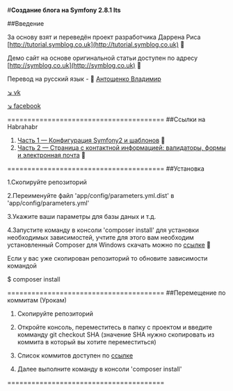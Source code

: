 #**Создание блога на Symfony 2.8.1 lts**

##Введение


За основу взят и переведён проект разработчика Даррена Риса [http://tutorial.symblog.co.uk](http://tutorial.symblog.co.uk) :pushpin: 

Демо сайт на основе оригинальной статьи доступен по адресу [http://symblog.co.uk](http://symblog.co.uk) :pushpin:

Перевод на русский язык - :bust_in_silhouette: [Антощенко Владимир](mailto:antoscenco@gmail.com)

[:arrow_lower_right: vk](http://vk.com/devseaavi88) 

[:arrow_lower_right: facebook](https://www.facebook.com/seamanavi) 

=======================================
##Ссылки на Habrahabr

1. [Часть 1 — Конфигурация Symfony2 и шаблонов](https://habrahabr.ru/post/301760/) :pushpin:
2. [Часть 2 — Страница с контактной информацией: валидаторы, формы и электронная почта](https://habrahabr.ru/post/302032/) :pushpin:

=======================================
##Установка 

1.Скопируйте репозиторий

2.Переименуйте файл 'app/config/parameters.yml.dist' в 'app/config/parameters.yml'

3.Укажите ваши параметры для базы даных и т.д.

4.Запустите команду в консоли 'composer install' для установки необходимых зависимостей, учтите для этого вам необходим установленный Composer для Windows скачать можно по [ссылке](https://getcomposer.org/doc/00-intro.md#installation-windows) :pushpin:



Если у вас уже скопирован репозиторий то обновите зависимости командой 

$ composer install


=======================================
##Перемещение по коммитам (Урокам)

1. Скопируйте репозиторий

2. Откройте консоль, переместитесь в папку с проектом и введите комманду git checkout SHA  (значение SHA нужно скопировать из коммита в который вы хотите переместиться)

3. Список коммитов доступен по [ссылке](https://github.com/AntoscencoVladimir/symfony-blog/commits/master) 

4. Далее выполните команду в консоли 'composer install'

=======================================
